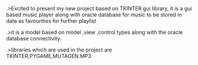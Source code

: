 .>Excited to present my new project based on TKINTER gui library,
  it is a gui based music player along with oracle database 
  for music to be stored in data as favourities for further
  playlist
  
.>it is a model based on model ,view ,control types 
along with the oracle database connectivity.

.>libraries which are used in the project are TKINTER,PYGAME,MUTAGEN.MP3
